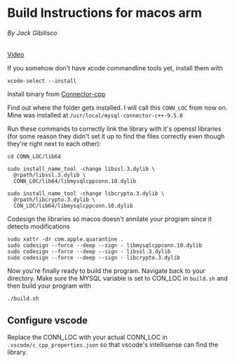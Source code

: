 # Build Instructions for macos arm
###### By Jack Gibilisco

[Video](https://youtu.be/J4L8J32IOgE)

If you somehow don't have xcode commandline tools yet, install them with

```
xcode-select --install
```

Install binary from
[Connector-cpp](https://dev.mysql.com/downloads/connector/cpp/)

Find out where the folder gets installed. I will call this `CONN_LOC` from now on. Mine was installed at `/usr/local/mysql-connector-c++-9.5.0`

Run these commands to correctly link the library with it's openssl libraries (for some reason they didn't set it up to find the files correctly even though they're right next to each other):

```
cd CONN_LOC/lib64

sudo install_name_tool -change libssl.3.dylib \
  @rpath/libssl.3.dylib \
  CONN_LOC/lib64/libmysqlcppconn.10.dylib

sudo install_name_tool -change libcrypto.3.dylib \
  @rpath/libcrypto.3.dylib \
  CON_LOC/lib64/libmysqlcppconn.10.dylib
```

Codesign the libraries so macos doesn't annilate your program since it detects modifications

```
sudo xattr -dr com.apple.quarantine .
sudo codesign --force --deep --sign - libmysqlcppconn.10.dylib
sudo codesign --force --deep --sign - libssl.3.dylib
sudo codesign --force --deep --sign - libcrypto.3.dylib
```

Now you're finally ready to build the program. Navigate back to your directory. Make sure the MYSQL variable is set to CON_LOC in `build.sh` and then build your program with

```
./build.sh
```

## Configure vscode

Replace the CONN_LOC with your actual CONN_LOC in `.vscode/c_cpp_properties.json` so that vscode's intellisense can find the library.
